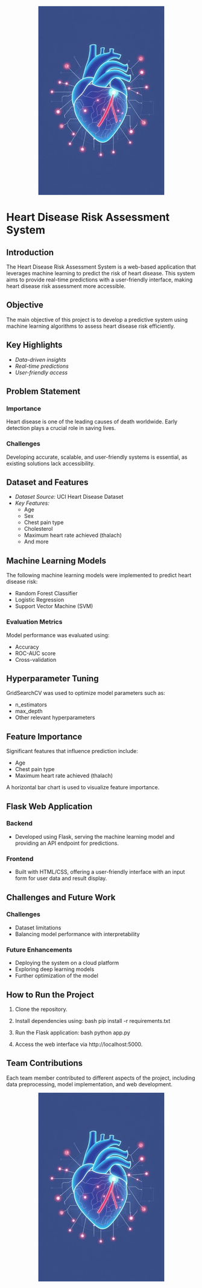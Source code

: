 <div align="center">
  <img src="https://github.com/01Ruwantha/Heart-Disease-Risk-Assessment/blob/36a00fd2ef5cfed3f8f2102ec0d5f103227f3bc2/Pictures/Heart.jpg" alt="Heart pic" height="500px"  />
</div>

<h1>Heart Disease Risk Assessment System</h1> 

## Introduction
The Heart Disease Risk Assessment System is a web-based application that leverages machine learning to predict the risk of heart disease. This system aims to provide real-time predictions with a user-friendly interface, making heart disease risk assessment more accessible.

## Objective
The main objective of this project is to develop a predictive system using machine learning algorithms to assess heart disease risk efficiently.

## Key Highlights
- *Data-driven insights*
- *Real-time predictions*
- *User-friendly access*

## Problem Statement
### Importance
Heart disease is one of the leading causes of death worldwide. Early detection plays a crucial role in saving lives.

### Challenges
Developing accurate, scalable, and user-friendly systems is essential, as existing solutions lack accessibility.

## Dataset and Features
- *Dataset Source:* UCI Heart Disease Dataset
- *Key Features:*
  - Age
  - Sex
  - Chest pain type
  - Cholesterol
  - Maximum heart rate achieved (thalach)
  - And more

## Machine Learning Models
The following machine learning models were implemented to predict heart disease risk:
- Random Forest Classifier
- Logistic Regression
- Support Vector Machine (SVM)

### Evaluation Metrics
Model performance was evaluated using:
- Accuracy
- ROC-AUC score
- Cross-validation

## Hyperparameter Tuning
GridSearchCV was used to optimize model parameters such as:
- n_estimators
- max_depth
- Other relevant hyperparameters

## Feature Importance
Significant features that influence prediction include:
- Age
- Chest pain type
- Maximum heart rate achieved (thalach)

A horizontal bar chart is used to visualize feature importance.

## Flask Web Application
### Backend
- Developed using Flask, serving the machine learning model and providing an API endpoint for predictions.

### Frontend
- Built with HTML/CSS, offering a user-friendly interface with an input form for user data and result display.

## Challenges and Future Work
### Challenges
- Dataset limitations
- Balancing model performance with interpretability

### Future Enhancements
- Deploying the system on a cloud platform
- Exploring deep learning models
- Further optimization of the model

## How to Run the Project
1. Clone the repository.
2. Install dependencies using:
   bash
   pip install -r requirements.txt
   
3. Run the Flask application:
   bash
   python app.py
   
4. Access the web interface via http://localhost:5000.

## Team Contributions
Each team member contributed to different aspects of the project, including data preprocessing, model implementation, and web development.

<div align="center">
  <img src="https://github.com/01Ruwantha/Heart-Disease-Risk-Assessment/blob/36a00fd2ef5cfed3f8f2102ec0d5f103227f3bc2/Pictures/Heart.jpg" alt="Heart pic" height="500px"  />
</div>
